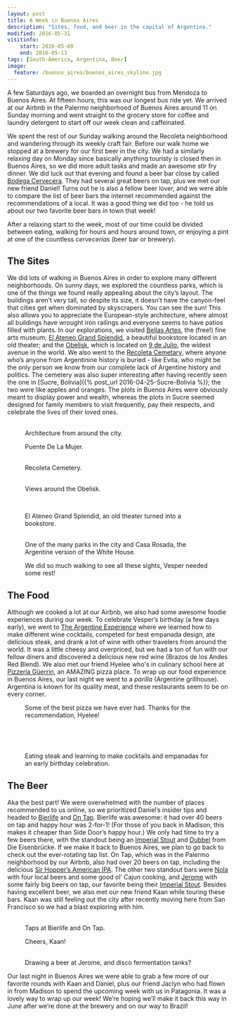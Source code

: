 ```yaml
---
layout: post
title: A Week in Buenos Aires
description: "Sites, food, and beer in the capital of Argentina."
modified: 2016-05-31
visitinfo:
    start: 2016-05-08
    end: 2016-05-13
tags: [South-America, Argentina, Beer]
image:
  feature: /buenos_aires/buenos_aires_skyline.jpg
---
```


A few Saturdays ago, we boarded an overnight bus from Mendoza to Buenos Aires. At fifteen hours, this was our longest bus ride yet. We arrived at our Airbnb in the Palermo neighborhood of Buenos Aires around 11 on Sunday morning and went straight to the grocery store for coffee and laundry detergent to start off our week clean and caffeinated.

We spent the rest of our Sunday walking around the Recoleta neighborhood and wandering through its weekly craft fair. Before our walk home we stopped at a brewery for our first beer in the city. We had a similarly relaxing day on Monday since basically anything touristy is closed then in Buenos Aires, so we did more adult tasks and made an awesome stir fry dinner. We did luck out that evening and found a beer bar close by called [Bodega Cervecera](https://www.facebook.com/bodega.cervecera/). They had several great beers on tap, plus we met our new friend Daniel! Turns out he is also a fellow beer lover, and we were able to compare the list of beer bars the internet recommended against the recommendations of a local. It was a good thing we did too - he told us about our two favorite beer bars in town that week! 

After a relaxing start to the week, most of our time could be divided between eating, walking for hours and hours around town, or enjoying a pint at one of the countless *cervecerias* (beer bar or brewery). 

## The Sites

We did lots of walking in Buenos Aires in order to explore many different neighborhoods. On sunny days, we explored the countless parks, which is one of the things we found really appealing about the city’s layout. The buildings aren’t very tall, so despite its size, it doesn’t have the canyon-feel that cities get when dominated by skyscrapers. You can see the sun! This also allows you to appreciate the European-style architecture, where almost all buildings have wrought iron railings and everyone seems to have patios filled with plants. In our explorations, we visited [Bellas Artes](http://www.mnba.gob.ar/en), the (free!) fine arts museum; [El Ateneo Grand Splendid](https://en.wikipedia.org/wiki/El_Ateneo_Grand_Splendid), a beautiful bookstore located in an old theater; and the [Obelisk](https://en.wikipedia.org/wiki/Obelisco_de_Buenos_Aires), which is located on [9 de Julio](https://en.wikipedia.org/wiki/9_de_Julio_Avenue), the widest avenue in the world. We also went to the [Recoleta Cemetary](https://en.wikipedia.org/wiki/La_Recoleta_Cemetery), where anyone who’s anyone from Argentinine history is buried - like Evita, who might be the only person we know from our complete lack of Argentine history and politics. The cemetery was also super interesting after having recently seen the one in [Sucre, Bolivia]({% post_url 2016-04-25-Sucre-Bolivia %}); the two were like apples and oranges. The plots in Buenos Aires were obviously meant to display power and wealth, whereas the plots in Sucre seemed designed for family members to visit frequently, pay their respects, and celebrate the lives of their loved ones.
<figure class="half">
    <a href="/images/buenos_aires/architecture1.jpg"><img src="/images/buenos_aires/architecture1.jpg" alt=""></a>
    <a href="/images/buenos_aires/architecture2.jpg"><img src="/images/buenos_aires/architecture2.jpg" alt=""></a>
    <a href="/images/buenos_aires/architecture3.jpg"><img src="/images/buenos_aires/architecture3.jpg" alt=""></a>
    <a href="/images/buenos_aires/architecture4.jpg"><img src="/images/buenos_aires/architecture4.jpg" alt=""></a>
    <figcaption>Architecture from around the city.</figcaption>
</figure>

<figure>
    <a href="/images/buenos_aires/bridge.jpg"><img src="/images/buenos_aires/bridge.jpg" alt=""></a>
    <figcaption>Puente De La Mujer.</figcaption>
</figure>

<figure class="half">
    <a href="/images/buenos_aires/cemetery1.jpg"><img src="/images/buenos_aires/cemetery1.jpg" alt=""></a>
    <a href="/images/buenos_aires/cemetery2.jpg"><img src="/images/buenos_aires/cemetery2.jpg" alt=""></a>
    <a href="/images/buenos_aires/cemetery3.jpg"><img src="/images/buenos_aires/cemetery3.jpg" alt=""></a>
    <a href="/images/buenos_aires/cemetery4.jpg"><img src="/images/buenos_aires/cemetery4.jpg" alt=""></a>
    <figcaption>Recoleta Cemetery.</figcaption>
</figure>

<figure class="half">
    <a href="/images/buenos_aires/ba.jpg"><img src="/images/buenos_aires/ba.jpg" alt=""></a>
    <a href="/images/buenos_aires/obelisk.jpg"><img src="/images/buenos_aires/obelisk.jpg" alt=""></a>
    <figcaption>Views around the Obelisk.</figcaption>
</figure>

<figure>
    <a href="/images/buenos_aires/book_store_pano.jpg"><img src="/images/buenos_aires/book_store_pano.jpg" alt=""></a>
</figure>
<figure class="half">
    <a href="/images/buenos_aires/book_store.jpg"><img src="/images/buenos_aires/book_store.jpg" alt=""></a>
    <a href="/images/buenos_aires/book_store2.jpg"><img src="/images/buenos_aires/book_store2.jpg" alt=""></a>
    <figcaption>El Ateneo Grand Splendid, an old theater turned into a bookstore.</figcaption>
</figure>

<figure class="half">
    <a href="/images/buenos_aires/park.jpg"><img src="/images/buenos_aires/park.jpg" alt=""></a>
    <a href="/images/buenos_aires/casa_rosada.jpg"><img src="/images/buenos_aires/casa_rosada.jpg" alt=""></a>
    <figcaption>One of the many parks in the city and Casa Rosada, the Argentine version of the White House.</figcaption>
</figure>

<figure>
    <a href="/images/buenos_aires/hiking_is_hard.jpg"><img src="/images/buenos_aires/hiking_is_hard.jpg" alt=""></a>
    <figcaption>We did so much walking to see all these sights, Vesper needed some rest!</figcaption>
</figure>

## The Food

Although we cooked a lot at our Airbnb, we also had some awesome foodie experiences during our week. To celebrate Vesper’s birthday (a few days early), we went to [The Argentine Experience](https://www.theargentineexperience.com/) where we learned how to make different wine cocktails, competed for best empanada design, ate delicious steak, and drank a lot of wine with other travelers from around the world. It was a little cheesy and overpriced, but we had a ton of fun with our fellow diners and discovered a delicious new red wine (Brazos de los Andes Red Blend). We also met our friend Hyelee who's in culinary school here at [Pizzería Güerrin](http://www.pizzeriaguerrin.com/), an AMAZING pizza place. To wrap up our food experience in Buenos Aires, our last night we went to a *parilla* (Argentine grillhouse). Argentina is known for its quality meat, and these restaurants seem to be on every corner.
<figure>
    <a href="/images/buenos_aires/pizza.jpg"><img src="/images/buenos_aires/pizza.jpg" alt=""></a>
    <figcaption>Some of the best pizza we have ever had. Thanks for the recommendation, Hyelee!</figcaption>
</figure>

<figure class="half">
    <a href="/images/buenos_aires/normal_empanadas.jpg"><img src="/images/buenos_aires/normal_empanadas.jpg" alt=""></a>
    <a href="/images/buenos_aires/food.jpg"><img src="/images/buenos_aires/food.jpg" alt=""></a>
</figure>
<figure>
    <a href="/images/buenos_aires/cocktail_shake.gif"><img src="/images/buenos_aires/cocktail_shake.gif" alt=""></a>
</figure>
<figure class="half">
    <a href="/images/buenos_aires/steak.jpg"><img src="/images/buenos_aires/steak.jpg" alt=""></a>
    <a href="/images/buenos_aires/argentine_experience.jpg"><img src="/images/buenos_aires/argentine_experience.jpg" alt=""></a>
    <figcaption>Eating steak and learning to make cocktails and empanadas for an early birthday celebration.</figcaption>
</figure>

## The Beer

Aka the best part! We were overwhelmed with the number of places recommended to us online, so we prioritized Daniel’s insider tips and headed to [Bierlife](http://www.bierlife.com/) and [On Tap](https://ontap.com.ar/). Bierlife was awesome: it had over 40 beers on tap and happy hour was 2-for-1! (For those of you back in Madison, this makes it cheaper than Side Door’s happy hour.) We only had time to try a few beers there, with the standout being an [Imperial Stout](https://untappd.com/user/veswill3/checkin/309826848) and [Dubbel](https://untappd.com/user/veswill3/checkin/309833441) from Die Eisenbrücke. If we make it back to Buenos Aires, we plan to go back to check out the ever-rotating tap list. On Tap, which was in the Palermo neighborhood by our Airbnb, also had over 20 beers on tap, including the delicious [Sir Hopper’s American IPA](https://untappd.com/user/veswill3/checkin/311875612). The other two standout bars were [Nola](http://nolabuenosaires.com/) with four local beers and some good ol’ Cajun cooking, and [Jerome](http://jerome.beer/index.php) with some fairly big beers on tap, our favorite being their [Imperial Stout](https://untappd.com/user/veswill3/checkin/309682511). Besides having excellent beer, we also met our new friend Kaan while touring these bars. Kaan was still feeling out the city after recently moving here from San Francisco so we had a blast exploring with him.
<figure class="half">
    <a href="/images/buenos_aires/taps_at_bierlife.jpg"><img src="/images/buenos_aires/taps_at_bierlife.jpg" alt=""></a>
    <a href="/images/buenos_aires/taps_at_ontap.jpg"><img src="/images/buenos_aires/taps_at_ontap.jpg" alt=""></a>
    <figcaption>Taps at Bierlife and On Tap.</figcaption>
</figure>

<figure>
    <a href="/images/buenos_aires/beer_with_kaan.jpg"><img src="/images/buenos_aires/beer_with_kaan.jpg" alt=""></a>
    <figcaption>Cheers, Kaan!</figcaption>
</figure>

<figure class="half">
    <a href="/images/buenos_aires/drawing_a_beer.jpg"><img src="/images/buenos_aires/drawing_a_beer.jpg" alt=""></a>
    <a href="/images/buenos_aires/brew_tanks.jpg"><img src="/images/buenos_aires/brew_tanks.jpg" alt=""></a>
    <figcaption>Drawing a beer at Jerome, and disco fermentation tanks?</figcaption>
</figure>

Our last night in Buenos Aires we were able to grab a few more of our favorite rounds with Kaan and Daniel, plus our friend Jaclyn who had flown in from Madison to spend the upcoming week with us in Patagonia. It was a lovely way to wrap up our week! We’re hoping we’ll make it back this way in June after we’re done at the brewery and on our way to Brazil!
